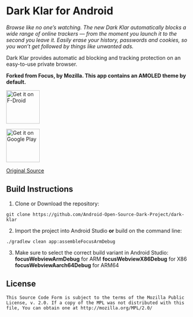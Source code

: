 # Dark Klar for Android

_Browse like no one’s watching. The new Dark Klar automatically blocks a wide range of online trackers — from the moment you launch it to the second you leave it. Easily erase your history, passwords and cookies, so you won’t get followed by things like unwanted ads._ 

Dark Klar provides automatic ad blocking and tracking protection on an easy-to-use private browser.

**Forked from Focus, by Mozilla. This app contains an AMOLED theme by default.**

<a href="https://f-droid.org/packages/org.mozilla.klar/" target="_blank">
<img src="https://f-droid.org/badge/get-it-on.png" alt="Get it on F-Droid" height="90"/></a>

<a href='https://play.google.com/store/apps/details?id=org.mozilla.focus'><img alt='Get it on Google Play' src='https://play.google.com/intl/en_us/badges/images/generic/en_badge_web_generic.png' height="90"/></a>

[Original Source](https://github.com/mozilla-mobile/focus-android)

## Build Instructions


1. Clone or Download the repository:

  ```shell
  git clone https://github.com/Android-Open-Source-Dark-Project/dark-klar
  ```

2. Import the project into Android Studio **or** build on the command line:

  ```shell
  ./gradlew clean app:assembleFocusArmDebug
  ```

3. Make sure to select the correct build variant in Android Studio:
**focusWebviewArmDebug** for ARM
**focusWebviewX86Debug** for X86
**focusWebviewAarch64Debug** for ARM64

## License


    This Source Code Form is subject to the terms of the Mozilla Public
    License, v. 2.0. If a copy of the MPL was not distributed with this
    file, You can obtain one at http://mozilla.org/MPL/2.0/
